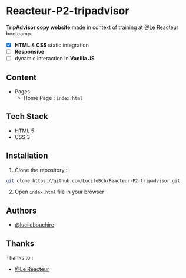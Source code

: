# Reacteur-P2-tripadvisor

**TripAdvisor copy website** made in context of training at [@Le Reacteur](https://github.com/lereacteur) bootcamp.

- [x] **HTML** & **CSS** static integration
- [ ] **Responsive**
- [ ] dynamic interaction in **Vanilla JS**

## Content

- Pages:
  - Home Page : `index.html`

## Tech Stack

- HTML 5
- CSS 3

## Installation

1. Clone the repository :

```bash
git clone https://github.com/LucileBch/Reacteur-P2-tripadvisor.git
```

2. Open `index.html` file in your browser

## Authors

- [@lucilebouchire](https://github.com/LucileBch)

## Thanks

Thanks to :

- [@Le Reacteur](https://github.com/lereacteur)
